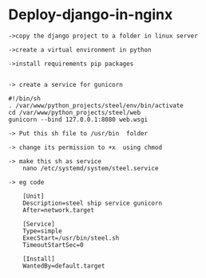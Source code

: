 # Deploy-django-in-nginx



    ->copy the django project to a folder in linux server

    ->create a virtual environment in python

    ->install requirements pip packages
    
    
    -> create a service for gunicorn
    
    #!/bin/sh
    . /var/www/python_projects/steel/env/bin/activate
    cd /var/www/python_projects/steel/web
    gunicorn --bind 127.0.0.1:8080 web.wsgi
    
    -> Put this sh file to /usr/bin  folder
    
    -> change its permission to +x  using chmod
    
    -> make this sh as service 
        nano /etc/systemd/system/steel.service
        
    -> eg code 
    
        [Unit]
        Description=steel ship service gunicorn
        After=network.target

        [Service]
        Type=simple
        ExecStart=/usr/bin/steel.sh
        TimeoutStartSec=0

        [Install]
        WantedBy=default.target
    
    
